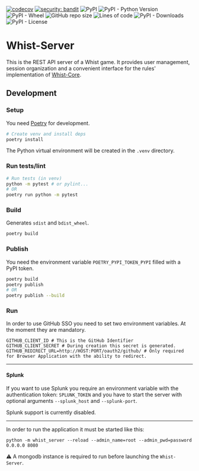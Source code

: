 [![codecov](https://codecov.io/gh/Whist-Team/Whist-Server/branch/main/graph/badge.svg)](https://codecov.io/gh/Whist-Team/Whist-Server)
[![security: bandit](https://img.shields.io/badge/security-bandit-yellow.svg)](https://github.com/PyCQA/bandit)
![PyPI](https://img.shields.io/pypi/v/whist-server)
![PyPI - Python Version](https://img.shields.io/pypi/pyversions/whist-server)
![PyPI - Wheel](https://img.shields.io/pypi/wheel/whist-server)
![GitHub repo size](https://img.shields.io/github/repo-size/whist-team/whist-server)
![Lines of code](https://img.shields.io/tokei/lines/github/whist-team/whist-server)
![PyPI - Downloads](https://img.shields.io/pypi/dm/whist-server)
![PyPI - License](https://img.shields.io/pypi/l/whist-server)

# Whist-Server

This is the REST API server of a Whist game. It provides user management, session organization and
a convenient interface for the rules' implementation of
[Whist-Core](https://github.com/Whist-Team/Whist-Core).

## Development

### Setup
You need [Poetry](https://python-poetry.org/) for development.
```bash
# Create venv and install deps
poetry install
```
The Python virtual environment will be created in the `.venv` directory.

### Run tests/lint
```bash
# Run tests (in venv)
python -m pytest # or pylint...
# OR
poetry run python -m pytest
```

### Build
Generates `sdist` and `bdist_wheel`.
```bash
poetry build
```

### Publish

You need the environment variable `POETRY_PYPI_TOKEN_PYPI` filled with a PyPI token.

```bash
poetry build
poetry publish
# OR
poetry publish --build
```

### Run

In order to use GitHub SSO you need to set two environment variables. At the moment they are
mandatory.

```dotenv
GITHUB_CLIENT_ID # This is the GitHub Identifier
GITHUB_CLIENT_SECRET # During creation this secret is generated.
GITHUB_REDIRECT_URL=http://HOST:PORT/oauth2/github/ # Only required for Browser Application with the ability to redirect.
```

---

#### Splunk

If you want to use Splunk you require an environment variable with the authentication token: 
`SPLUNK_TOKEN` and you have to start the server with optional arguments `--splunk_host` and 
`--splunk-port`.

Splunk support is currently disabled.

---

In order to run the application it must be started like this:

```shell
python -m whist_server --reload --admin_name=root --admin_pwd=password 0.0.0.0 8080
```

:warning: A mongodb instance is required to run before launching the `Whist-Server`.
